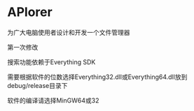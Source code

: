 # APlorer
为广大电脑使用者设计和开发一个文件管理器

第一次修改

搜索功能依赖于Everything SDK

需要根据软件的位数选择Everything32.dll或Everything64.dll放到debug/release目录下

软件的编译请选择MinGW64或32
